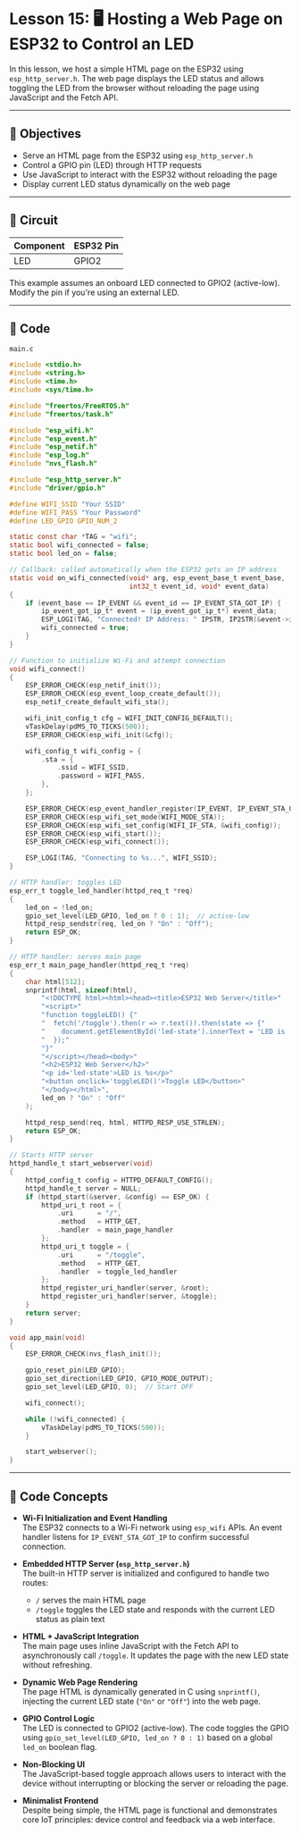 # Lesson 15: 🖥️ Hosting a Web Page on ESP32 to Control an LED

In this lesson, we host a simple HTML page on the ESP32 using `esp_http_server.h`. The web page displays the LED status and allows toggling the LED from the browser without reloading the page using JavaScript and the Fetch API.

---

## 🎯 Objectives

- Serve an HTML page from the ESP32 using `esp_http_server.h`
- Control a GPIO pin (LED) through HTTP requests
- Use JavaScript to interact with the ESP32 without reloading the page
- Display current LED status dynamically on the web page

---

## 🔌 Circuit

| Component | ESP32 Pin   |
|-----------|-------------|
| LED       | GPIO2       |

This example assumes an onboard LED connected to GPIO2 (active-low). Modify the pin if you're using an external LED.

---

## 🧾 Code

`main.c`

```c
#include <stdio.h>
#include <string.h>
#include <time.h>
#include <sys/time.h>

#include "freertos/FreeRTOS.h"
#include "freertos/task.h"

#include "esp_wifi.h"
#include "esp_event.h"
#include "esp_netif.h"
#include "esp_log.h"
#include "nvs_flash.h"

#include "esp_http_server.h"
#include "driver/gpio.h"

#define WIFI_SSID "Your SSID"
#define WIFI_PASS "Your Password"
#define LED_GPIO GPIO_NUM_2

static const char *TAG = "wifi";
static bool wifi_connected = false;
static bool led_on = false;

// Callback: called automatically when the ESP32 gets an IP address
static void on_wifi_connected(void* arg, esp_event_base_t event_base,
                              int32_t event_id, void* event_data)
{
    if (event_base == IP_EVENT && event_id == IP_EVENT_STA_GOT_IP) {
        ip_event_got_ip_t* event = (ip_event_got_ip_t*) event_data;
        ESP_LOGI(TAG, "Connected! IP Address: " IPSTR, IP2STR(&event->ip_info.ip));
        wifi_connected = true;
    }
}

// Function to initialize Wi-Fi and attempt connection
void wifi_connect()
{
    ESP_ERROR_CHECK(esp_netif_init());
    ESP_ERROR_CHECK(esp_event_loop_create_default());
    esp_netif_create_default_wifi_sta();

    wifi_init_config_t cfg = WIFI_INIT_CONFIG_DEFAULT();
    vTaskDelay(pdMS_TO_TICKS(500));
    ESP_ERROR_CHECK(esp_wifi_init(&cfg));

    wifi_config_t wifi_config = {
        .sta = {
            .ssid = WIFI_SSID,
            .password = WIFI_PASS,
        },
    };

    ESP_ERROR_CHECK(esp_event_handler_register(IP_EVENT, IP_EVENT_STA_GOT_IP, &on_wifi_connected, NULL));
    ESP_ERROR_CHECK(esp_wifi_set_mode(WIFI_MODE_STA));
    ESP_ERROR_CHECK(esp_wifi_set_config(WIFI_IF_STA, &wifi_config));
    ESP_ERROR_CHECK(esp_wifi_start());
    ESP_ERROR_CHECK(esp_wifi_connect());

    ESP_LOGI(TAG, "Connecting to %s...", WIFI_SSID);
}

// HTTP handler: toggles LED
esp_err_t toggle_led_handler(httpd_req_t *req)
{
    led_on = !led_on;
    gpio_set_level(LED_GPIO, led_on ? 0 : 1);  // active-low
    httpd_resp_sendstr(req, led_on ? "On" : "Off");
    return ESP_OK;
}

// HTTP handler: serves main page
esp_err_t main_page_handler(httpd_req_t *req)
{
    char html[512];
    snprintf(html, sizeof(html),
        "<!DOCTYPE html><html><head><title>ESP32 Web Server</title>"
        "<script>"
        "function toggleLED() {"
        "  fetch('/toggle').then(r => r.text()).then(state => {"
        "    document.getElementById('led-state').innerText = 'LED is ' + state;"
        "  });"
        "}"
        "</script></head><body>"
        "<h2>ESP32 Web Server</h2>"
        "<p id='led-state'>LED is %s</p>"
        "<button onclick='toggleLED()'>Toggle LED</button>"
        "</body></html>",
        led_on ? "On" : "Off"
    );

    httpd_resp_send(req, html, HTTPD_RESP_USE_STRLEN);
    return ESP_OK;
}

// Starts HTTP server
httpd_handle_t start_webserver(void)
{
    httpd_config_t config = HTTPD_DEFAULT_CONFIG();
    httpd_handle_t server = NULL;
    if (httpd_start(&server, &config) == ESP_OK) {
        httpd_uri_t root = {
            .uri      = "/",
            .method   = HTTP_GET,
            .handler  = main_page_handler
        };
        httpd_uri_t toggle = {
            .uri      = "/toggle",
            .method   = HTTP_GET,
            .handler  = toggle_led_handler
        };
        httpd_register_uri_handler(server, &root);
        httpd_register_uri_handler(server, &toggle);
    }
    return server;
}

void app_main(void)
{
    ESP_ERROR_CHECK(nvs_flash_init());

    gpio_reset_pin(LED_GPIO);
    gpio_set_direction(LED_GPIO, GPIO_MODE_OUTPUT);
    gpio_set_level(LED_GPIO, 0);  // Start OFF

    wifi_connect();

    while (!wifi_connected) {
        vTaskDelay(pdMS_TO_TICKS(500));
    }

    start_webserver();
}
```

---
## 🧠 Code Concepts

- **Wi-Fi Initialization and Event Handling**  
  The ESP32 connects to a Wi-Fi network using `esp_wifi` APIs. An event handler listens for `IP_EVENT_STA_GOT_IP` to confirm successful connection.

- **Embedded HTTP Server (`esp_http_server.h`)**  
  The built-in HTTP server is initialized and configured to handle two routes:
  - `/` serves the main HTML page
  - `/toggle` toggles the LED state and responds with the current LED status as plain text

- **HTML + JavaScript Integration**  
  The main page uses inline JavaScript with the Fetch API to asynchronously call `/toggle`. It updates the page with the new LED state without refreshing.

- **Dynamic Web Page Rendering**  
  The page HTML is dynamically generated in C using `snprintf()`, injecting the current LED state (`"On"` or `"Off"`) into the web page.

- **GPIO Control Logic**  
  The LED is connected to GPIO2 (active-low). The code toggles the GPIO using `gpio_set_level(LED_GPIO, led_on ? 0 : 1)` based on a global `led_on` boolean flag.

- **Non-Blocking UI**  
  The JavaScript-based toggle approach allows users to interact with the device without interrupting or blocking the server or reloading the page.

- **Minimalist Frontend**  
  Despite being simple, the HTML page is functional and demonstrates core IoT principles: device control and feedback via a web interface.